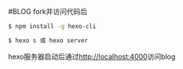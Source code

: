 #BLOG
fork并访问代码后
``` bash
$ npm install -g hexo-cli
```
``` bash
$ hexo s 或 hexo server
```
hexo服务器启动后通过[http://localhost:4000](http://localhost:4000)访问blog
